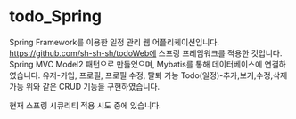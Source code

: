 # todo_Spring
  Spring Framework를 이용한 일정 관리 웹 어플리케이션입니다.
  https://github.com/sh-sh-sh/todoWeb에 스프링 프레임워크를 젹용한 것입니다.
  Spring MVC Model2 패턴으로 만들었으며, Mybatis를 통해 데이터베이스에 연결하였습니다. 
  유저-가입, 프로필, 프로필 수정, 탈퇴 가능 
  Todo(일정)-추가,보기,수정,삭제 가능 
  위와 같은 CRUD 기능을 구현하였습니다. 
  
  현재 스프링 시큐리티 적용 시도 중에 있습니다.
